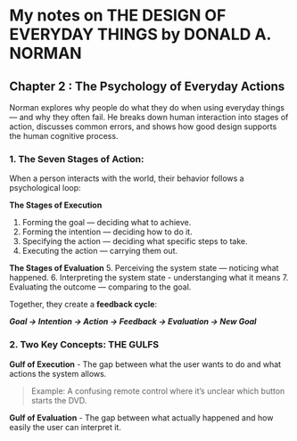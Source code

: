 # My notes on THE DESIGN OF EVERYDAY THINGS by DONALD A. NORMAN

## Chapter 2 : The Psychology of Everyday Actions

Norman explores why people do what they do when using everyday things — and why they often fail.
He breaks down human interaction into stages of action, discusses common errors, and shows how good design supports the human cognitive process.

### 1. The Seven Stages of Action:

When a person interacts with the world, their behavior follows a psychological loop:

**The Stages of Execution**
1. Forming the goal — deciding what to achieve.
2. Forming the intention — deciding how to do it.
3. Specifying the action — deciding what specific steps to take.
4. Executing the action — carrying them out.

**The Stages of Evaluation**
5. Perceiving the system state — noticing what happened.
6. Interpreting the system state - understanging what it means
7. Evaluating the outcome — comparing to the goal.

Together, they create a **feedback cycle**:

***Goal → Intention → Action → Feedback → Evaluation → New Goal***

### 2. Two Key Concepts: THE GULFS

**Gulf of Execution** - The gap between what the user wants to do and what actions the system allows.
> Example: A confusing remote control where it’s unclear which button starts the DVD.

**Gulf of Evaluation** - The gap between what actually happened and how easily the user can interpret it.
> 



